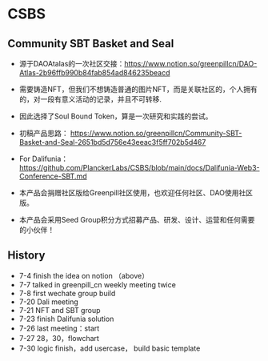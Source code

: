 # CSBS
## Community  SBT Basket and Seal
+ 源于DAOAtalas的一次社区交接：https://www.notion.so/greenpillcn/DAO-Atlas-2b96ffb990b84fab854ad846235beacd
+ 需要铸造NFT，但我们不想铸造普通的图片NFT，而是关联社区的，个人拥有的，对一段有意义活动的记录，并且不可转移.
+ 因此选择了Soul Bound Token，算是一次研究和实践的尝试。
+ 初稿产品思路：
https://www.notion.so/greenpillcn/Community-SBT-Basket-and-Seal-2651bd5d756e43eeac3f5ff702b5d467
+ For Dalifunia：https://github.com/PlanckerLabs/CSBS/blob/main/docs/Dalifunia-Web3-Conference-SBT.md

+ 本产品会捐赠社区版给Greenpill社区使用，也欢迎任何社区、DAO使用社区版。

+ 本产品会采用Seed Group积分方式招募产品、研发、设计、运营和任何需要的小伙伴！


## History

+ 7-4 finish the idea on notion （above）
+ 7-7 talked in greenpill_cn weekly meeting twice
+ 7-8 first wechate group build
+ 7-20 Dali meeting
+ 7-21 NFT and SBT group
+ 7-23 finish Dalifunia solution
+ 7-26 last meeting：start
+ 7-27 28，30，flowchart
+ 7-30 logic finish，add usercase， build basic template


